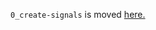 `0_create-signals` is moved [here.](https://docs.intdash.jp/sdk/python/latest/en/guide/signalsample.html) 